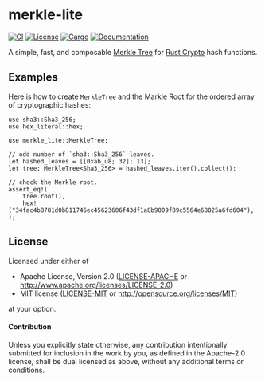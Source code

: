 # merkle-lite

[![CI](https://github.com/keithnoguchi/merkle-lite/actions/workflows/ci.yml/badge.svg)](
https://github.com/keithnoguchi/merkle-lite/actions)
[![License](https://img.shields.io/badge/license-Apache--2.0_OR_MIT-blue.svg)](
https://github.com/keithnoguchi/merkle-lite)
[![Cargo](https://img.shields.io/crates/v/merkle-lite.svg)](
https://crates.io/crates/merkle-lite)
[![Documentation](https://docs.rs/merkle-lite/badge.svg)](
https://docs.rs/merkle-lite)

A simple, fast, and composable [Merkle Tree] for [Rust Crypto] hash functions.

## Examples

Here is how to create `MerkleTree` and the Markle Root
for the ordered array of cryptographic hashes:
```
use sha3::Sha3_256;
use hex_literal::hex;

use merkle_lite::MerkleTree;

// odd number of `sha3::Sha3_256` leaves.
let hashed_leaves = [[0xab_u8; 32]; 13];
let tree: MerkleTree<Sha3_256> = hashed_leaves.iter().collect();

// check the Merkle root.
assert_eq!(
    tree.root(),
    hex!("34fac4b8781d0b811746ec45623606f43df1a8b9009f89c5564e68025a6fd604"),
);
```

## License

Licensed under either of

 * Apache License, Version 2.0 ([LICENSE-APACHE](LICENSE-APACHE) or http://www.apache.org/licenses/LICENSE-2.0)
 * MIT license ([LICENSE-MIT](LICENSE-MIT) or http://opensource.org/licenses/MIT)

at your option.

#### Contribution

Unless you explicitly state otherwise, any contribution intentionally submitted
for inclusion in the work by you, as defined in the Apache-2.0 license, shall be
dual licensed as above, without any additional terms or conditions.

[merkle tree]: https://en.wikipedia.org/wiki/Merkle_tree
[rust crypto]: https://github.com/RustCrypto
